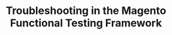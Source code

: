 ---
layout: default
group: mftf
title: Troubleshooting in the Magento Functional Testing Framework
version: 2.3
github_link: magento-functional-testing-framework/2.1/troubleshooting.md
functional_areas:
 - Testing
---
